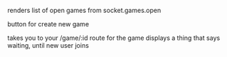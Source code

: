 renders list of open games from socket.games.open

button for create new game

takes you to your /game/:id route for the game
  displays a thing that says waiting, until new user joins
